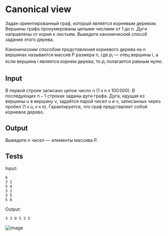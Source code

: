 # Canonical view
Задан ориентированный граф, который является корневым деревом. Вершины графа пронумерованы целыми числами от 1 до n. Дуги направлены от корня к листьям. Выведите канонический способ задания этого дерева.

_Каноническим способом представления_ корневого дерева на n вершинах называется массив P размера n, где $p_i$ — отец вершины i, а если вершина i является корнем дерева, то $p_i$ полагается равным нулю.

## Input
В первой строке записано целое число n (1 ≤ n ≤ 100 000). В последующих n − 1 строках заданы дуги графа. Дуга, идущая из вершины u в вершину v, задаётся парой чисел u и v, записанных через пробел (1 ≤ u, v ≤ n). Гарантируется, что граф представляет собой корневое дерево.

## Output
Выведите n чисел — элементы массива P.

## Tests
Input:
```
6
3 2
5 4
3 1
3 5
5 6
```
Output:
```
3 3 0 5 3 5
```
![image](https://user-images.githubusercontent.com/93089691/212472854-bdd19a9b-c038-4a16-aff4-6db9d24235b6.png)

